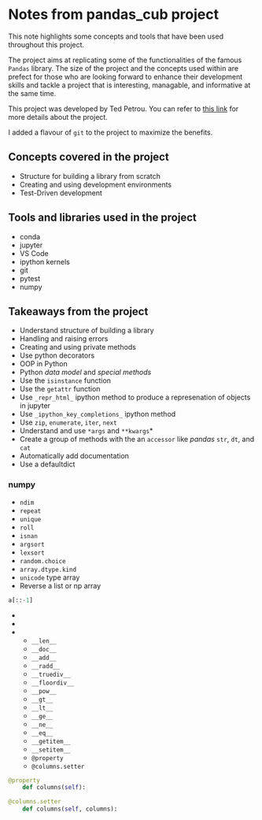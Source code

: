 # Notes from pandas_cub project

This note highlights some concepts and tools that have been used throughout this project. 

The project aims at replicating some of the functionalities of the famous `Pandas` library. The size of the project and the concepts used within are prefect for those who are looking forward to enhance their development skills and tackle a project that is interesting, managable, and informative at the same time. 

This project was developed by Ted Petrou. You can refer to [this link](https://online.dunderdata.com/courses/build-a-data-analysis-library-from-scratch-in-python) for more details about the project.

I added a flavour of `git` to the project to maximize the benefits. 

## Concepts covered in the project

* Structure for building a library from scratch
* Creating and using development environments
* Test-Driven development


## Tools and libraries used in the project

* conda
* jupyter
* VS Code
* ipython kernels
* git
* pytest
* numpy


## Takeaways from the project 

* Understand structure of building a library 
* Handling and raising errors
* Creating and using private methods
* Use python decorators
* OOP in Python
* Python _data model_ and _special methods_
* Use the `isinstance` function
* Use the `getattr` function
* Use `_repr_html_` ipython method to produce a represenation of objects in jupyter 
* Use `_ipython_key_completions_` ipython method 
* Use `zip`, `enumerate`, `iter`, `next`
* Understand and use `*args` and `**kwargs`* 
* Create a group of methods with the an `accessor` like _pandas_ `str`, `dt`, and `cat`
* Automatically add documentation
* Use a defaultdict


### numpy
* `ndim`
* `repeat`
* `unique`
* `roll`
* `isnan`
* `argsort`
* `lexsort`
* `random.choice`
* `array.dtype.kind`
* `unicode` type array
* Reverse a list or np array
```python 
a[::-1]
```
* 
* 
* 
    * `__len__`
    * `__doc__`
    * `__add__`
    * `__radd__`
    * `__truediv__`
    * `__floordiv__`
    * `__pow__`
    * `__gt__`
    * `__lt__`
    * `__ge__`
    * `__ne__`
    * `__eq__`
    * `__getitem__`
    * `__setitem__`
    * `@property`
    * `@columns.setter`
```Python
@property
    def columns(self):

@columns.setter
    def columns(self, columns):
```




